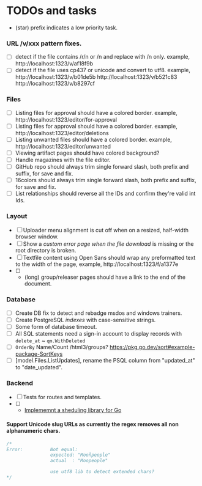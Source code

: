 # TODOs and tasks

  * (star) prefix indicates a low priority task.

### URL /v/xxx pattern fixes.

- [ ] detect if the file contains /r/n or /n and replace with /n only.
		example, http://localhost:1323/v/af18f9b
- [ ] detect if the file uses cp437 or unicode and convert to utf8.
        example, http://localhost:1323/v/b01de5b 
		         http://localhost:1323/v/b521c83
				 http://localhost:1323/v/b8297cf

### Files

- [ ] Listing files for approval should have a colored border.
		example, http://localhost:1323/editor/for-approval
- [ ] Listing files for approval should have a colored border.
		example, http://localhost:1323/editor/deletions
- [ ] Listing unwanted files should have a colored border.
		example, http://localhost:1323/editor/unwanted
- [ ] Viewing artifact pages should have colored background?
- [ ] Handle magazines with the file editor.
- [ ] GitHub repo should always trim single forward slash, both prefix and suffix, for save and fix.
- [ ] 16colors should always trim single forward slash, both prefix and suffix, for save and fix.
- [ ] List relationships should reverse all the IDs and confirm they're valid int Ids.

### Layout

- [ ] Uploader menu alignment is cut off when on a resized, half-width browser window.
- [ ] Show a *custom error page when the file download* is missing or the root directory is broken.
- [ ] Textfile content using Open Sans should wrap any preformatted text to the width of the page, example, http://localhost:1323/f/a1377e
- [ ] * (long) group/releaser pages should have a link to the end of the document.

### Database

- [ ] Create DB fix to detect and rebadge msdos and windows trainers.
- [ ] Create PostgreSQL *indexes* with case-sensitive strings.
- [ ] Some form of database timeout.
- [ ] All SQL statements need a sign-in account to display records with `delete_at` ~ `qm.WithDeleted`
- [ ] `OrderBy` Name/Count /html3/groups? https://pkg.go.dev/sort#example-package-SortKeys
- [ ] [model.Files.ListUpdates], rename the PSQL column from "updated_at" to "date_updated".

### Backend

- [ ] Tests for routes and templates.
- [ ] * [Implememnt a sheduling library for Go](https://github.com/reugn/go-quartz)

#### Support Unicode slug URLs as currently the regex removes all non alphanumeric chars.

```go
/*
Error:      	Not equal:
            	expected: "Mooñpeople"
            	actual  : "Moopeople"

				use utf8 lib to detect extended chars?
*/
```
